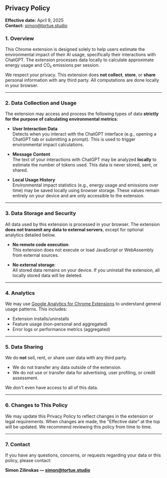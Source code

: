 ## **Privacy Policy**

**Effective date:** April 9, 2025  
**Contact:** simon@tortue.studio

### **1. Overview**

This Chrome extension is designed solely to help users estimate the environmental impact of their AI usage, specifically their interactions with ChatGPT. The extension processes data locally to calculate approximate energy usage and CO₂ emissions per session.

We respect your privacy. This extension does **not collect**, **store**, or **share** personal information with any third party. All computations are done locally in your browser.

---

### **2. Data Collection and Usage**

The extension may access and process the following types of data **strictly for the purpose of calculating environmental metrics**:

- **User Interaction Data**  
  Detects when you interact with the ChatGPT interface (e.g., opening a ChatGPT tab or submitting a prompt). This is used to trigger environmental impact calculations.

- **Message Content**  
  The text of your interactions with ChatGPT may be analyzed **locally** to estimate the number of tokens used. This data is never stored, sent, or shared.

- **Local Usage History**  
  Environmental impact statistics (e.g., energy usage and emissions over time) may be saved locally using browser storage. These values remain entirely on your device and are only accessible to the extension.

---

### **3. Data Storage and Security**

All data used by this extension is processed in your browser. The extension **does not transmit any data to external servers**, except for optional analytics detailed below.

- **No remote code execution**:  
  This extension does not execute or load JavaScript or WebAssembly from external sources.

- **No external storage**:  
  All stored data remains on your device. If you uninstall the extension, all locally stored data will be deleted.

---

### **4. Analytics**

We may use [Google Analytics for Chrome Extensions](https://developer.chrome.com/docs/extensions/mv3/tut_analytics/) to understand general usage patterns. This includes:

- Extension installs/uninstalls
- Feature usage (non-personal and aggregated)
- Error logs or performance metrics (aggregated)

---

### **5. Data Sharing**

We do **not** sell, rent, or share user data with any third party.

- We do not transfer any data outside of the extension.
- We do not use or transfer data for advertising, user profiling, or credit assessment.

We don't even have access to all of this data. 

---

### **6. Changes to This Policy**

We may update this Privacy Policy to reflect changes in the extension or legal requirements. When changes are made, the "Effective date" at the top will be updated. We recommend reviewing this policy from time to time.

---

### **7. Contact**

If you have any questions, concerns, or requests regarding your data or this policy, please contact:

**Simon Zilinskas — simon@tortue.studio**

